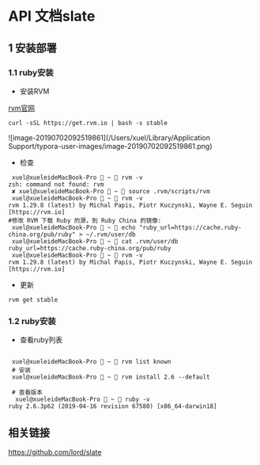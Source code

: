 # API 文档slate

## 1 安装部署

### 1.1 ruby安装

* 安装RVM

[rvm官网]([https://rvm.io/](https://link.jianshu.com/?t=https%3A%2F%2Frvm.io%2F))

```shell
curl -sSL https://get.rvm.io | bash -s stable
```

![image-20190702092519861](/Users/xuel/Library/Application Support/typora-user-images/image-20190702092519861.png)

* 检查

```shell
 xuel@xueleideMacBook-Pro  ~  rvm -v
zsh: command not found: rvm
 ✘ xuel@xueleideMacBook-Pro  ~  source .rvm/scripts/rvm
 xuel@xueleideMacBook-Pro  ~  rvm -v
rvm 1.29.8 (latest) by Michal Papis, Piotr Kuczynski, Wayne E. Seguin [https://rvm.io]
#修改 RVM 下载 Ruby 的源，到 Ruby China 的镜像:
 xuel@xueleideMacBook-Pro  ~  echo "ruby_url=https://cache.ruby-china.org/pub/ruby" > ~/.rvm/user/db
 xuel@xueleideMacBook-Pro  ~  cat .rvm/user/db
ruby_url=https://cache.ruby-china.org/pub/ruby
 xuel@xueleideMacBook-Pro  ~  rvm -v
rvm 1.29.8 (latest) by Michal Papis, Piotr Kuczynski, Wayne E. Seguin [https://rvm.io]
```

* 更新

```shell
rvm get stable
```

### 1.2 ruby安装

* 查看ruby列表

```shel
 
 xuel@xueleideMacBook-Pro  ~  rvm list known
 # 安装
 xuel@xueleideMacBook-Pro  ~  rvm install 2.6 --default
 
 # 查看版本
  xuel@xueleideMacBook-Pro  ~  ruby -v
ruby 2.6.3p62 (2019-04-16 revision 67580) [x86_64-darwin18]
```











## 相关链接

https://github.com/lord/slate